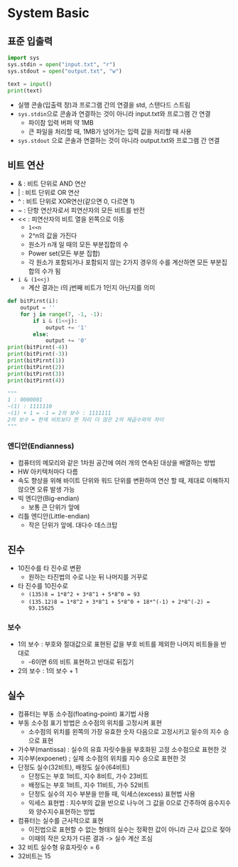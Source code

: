 # System Basic

## 표준 입출력

```python
import sys
sys.stdin = open("input.txt", "r")
sys.stdout = open("output.txt", "w")

text = input()
print(text)
```

* 실행 콘솔(입출력 창)과 프로그램 간의 연결을 std, 스탠다드 스트림
* `sys.stdin`으로 콘솔과 연결하는 것이 아니라 input.txt와 프로그램 간 연결
  * 파이참 입력 버퍼 약 1MB
  * 큰 파일을 처리할 때, 1MB가 넘어가는 입력 값을 처리할 때 사용
* `sys.stdout` 으로 콘솔과 연결하는 것이 아니라 output.txt와 프로그램 간 연결



## 비트 연산

* & : 비트 단위로 AND 연산
* | : 비트 단위로 OR 연산
* ^ : 비트 단위로 XOR연산(같으면 0, 다르면 1)
* ~ : 단항 연산자로서 피연산자의 모든 비트를 반전
* << : 피연산자의 비트 열을 왼쪽으로 이동
  * `1<<n`
  * 2^n의 값을 가진다
  * 원소가 n개 일 때의 모든 부분집합의 수
  * Power set(모든 부분 집합)
  * 각 원소가 포함되거나 포함되지 않는 2가지 경우의 수를 계산하면 모든 부분집합의 수가 됨
* `i & (1<<j)`
  * 계산 결과는 i의 j번째 비트가 1인지 아닌지를 의미

```python
def bitPirnt(i):
    output = ''
    for j in range(7, -1, -1):
        if i & (1<<j):
            output += '1'
        else:
            output += '0'
print(bitPirnt(-4))
print(bitPirnt(-3))
print(bitPirnt(1))
print(bitPirnt(2))
print(bitPirnt(3))
print(bitPirnt(4))

"""
1 : 0000001
~(1) : 1111110
~(1) + 1 = -1 = 2의 보수 : 1111111
2의 보수 = 현재 비트보다 한 자리 더 많은 2의 제곱수와의 차이
""" 
```

### 엔디안(Endianness)

* 컴퓨터의 메모리와 같은 1차원 공간에 여러 개의 연속된 대상을 배열하는 방법
* HW 아키텍처마다 다름
* 속도 향상을 위해 바이트 단위와 워드 단위를 변환하여 연산 할 때, 제대로 이해하지 않으면 오류 발생 가능
* 빅 엔디안(Big-endian)
  * 보통 큰 단위가 앞에
* 리틀 엔디안(Little-endian)
  * 작은 단위가 앞에. 대다수 데스크탑



## 진수

* 10진수를 타 진수로 변환
  * 원하는 타진법의 수로 나눈 뒤 나머지를 거꾸로
* 타 진수를 10진수로
  * `(135)8 = 1*8^2 + 3*8^1 + 5*8^0 = 93`
  * `(135.12)8 = 1*8^2 + 3*8^1 + 5*8^0 + 18*^(-1) + 2*8^(-2) = 93.15625`

### 보수

* 1의 보수 : 부호와 절대값으로 표현된 값을 부호 비트를 제외한 나머지 비트들을 반대로
  * -6이면 6의 비트 표현하고 반대로 뒤집기
* 2의 보수 : 1의 보수 + 1



## 실수

* 컴퓨터는 부동 소수점(floating-point) 표기법 사용
* 부동 소수점 표기 방법은 소수점의 위치를 고정시켜 표현
  * 소수점의 위치를 왼쪽의 가장 유효한 숫자 다음으로 고정시키고 밑수의 지수 승으로 표현
* 가수부(mantissa) : 실수의 유효 자릿수들을 부호화된 고정 소수점으로 표현한 것
* 지수부(expoenet) ; 실제 소수점의 위치를 지수 승으로 표현한 것
* 단정도 실수(32비트), 배정도 실수(64비트)
  * 단정도는 부호 1비트, 지수 8비트, 가수 23비트
  * 배정도는 부호 1비트, 지수 11비트, 가수 52비트
  * 단정도 실수의 지수 부분을 만들 때, 익세스(excess) 표현법 사용
  * 익세스 표현법 : 지수부의 값을 반으로 나누어 그 값을 0으로 간주하여 음수지수와 양수지수표현하는 방법
* 컴퓨터는 실수를 근사적으로 표현
  * 이진법으로 표현할 수 없는 형태의 실수는 정확한 값이 아니라 근사 값으로 젖아
  * 이때의 작은 오차가 다른 결과 -> 실수 계산 조심
* 32 비트 실수형 유효자릿수 = 6
* 32비트는 15
